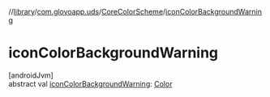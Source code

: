 //[library](../../../index.md)/[com.glovoapp.uds](../index.md)/[CoreColorScheme](index.md)/[iconColorBackgroundWarning](icon-color-background-warning.md)

# iconColorBackgroundWarning

[androidJvm]\
abstract val [iconColorBackgroundWarning](icon-color-background-warning.md): [Color](https://developer.android.com/reference/kotlin/androidx/compose/ui/graphics/Color.html)
